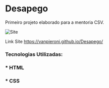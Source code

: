 # Desapego
Primeiro projeto elaborado para a mentoria CSV. 

![Site](https://github.com/VanPieroni/SiteVendaBolsasUsadas/blob/main/Desapego.png)

Link Site 
https://vanpieroni.github.io/Desapego/

<h3>Tecnologias Utilizadas:</h3>
<h3>* HTML</h3>
<h3>* CSS</h3>
